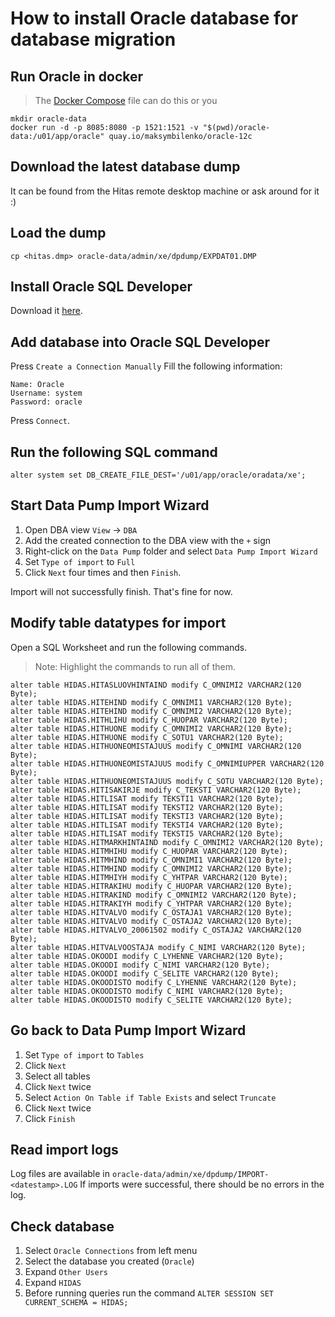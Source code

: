 # How to install Oracle database for database migration

## Run Oracle in docker

> The [Docker Compose](../docker-compose.yml) file can do this or you

```shell
mkdir oracle-data
docker run -d -p 8085:8080 -p 1521:1521 -v "$(pwd)/oracle-data:/u01/app/oracle" quay.io/maksymbilenko/oracle-12c
```

## Download the latest database dump

It can be found from the Hitas remote desktop machine or ask around for it :)

## Load the dump

```shell
cp <hitas.dmp> oracle-data/admin/xe/dpdump/EXPDAT01.DMP
```

## Install Oracle SQL Developer

Download it [here](https://www.oracle.com/database/sqldeveloper/).

## Add database into Oracle SQL Developer

Press `Create a Connection Manually`
Fill the following information:

```text
Name: Oracle
Username: system
Password: oracle
```

Press `Connect`.

## Run the following SQL command

```oracle
alter system set DB_CREATE_FILE_DEST='/u01/app/oracle/oradata/xe';
```

## Start Data Pump Import Wizard

1. Open DBA view `View` -> `DBA`
2. Add the created connection to the DBA view with the `+` sign
3. Right-click on the `Data Pump` folder and select `Data Pump Import Wizard`
4. Set `Type of import` to `Full`
5. Click `Next` four times and then `Finish`.

Import will not successfully finish. That's fine for now.

## Modify table datatypes for import

Open a SQL Worksheet and run the following commands.

> Note: Highlight the commands to run all of them.

```oracle
alter table HIDAS.HITASLUOVHINTAIND modify C_OMNIMI2 VARCHAR2(120 Byte);
alter table HIDAS.HITEHIND modify C_OMNIMI1 VARCHAR2(120 Byte);
alter table HIDAS.HITEHIND modify C_OMNIMI2 VARCHAR2(120 Byte);
alter table HIDAS.HITHLIHU modify C_HUOPAR VARCHAR2(120 Byte);
alter table HIDAS.HITHUONE modify C_OMNIMI2 VARCHAR2(120 Byte);
alter table HIDAS.HITHUONE modify C_SOTU1 VARCHAR2(120 Byte);
alter table HIDAS.HITHUONEOMISTAJUUS modify C_OMNIMI VARCHAR2(120 Byte);
alter table HIDAS.HITHUONEOMISTAJUUS modify C_OMNIMIUPPER VARCHAR2(120 Byte);
alter table HIDAS.HITHUONEOMISTAJUUS modify C_SOTU VARCHAR2(120 Byte);
alter table HIDAS.HITISAKIRJE modify C_TEKSTI VARCHAR2(120 Byte);
alter table HIDAS.HITLISAT modify TEKSTI1 VARCHAR2(120 Byte);
alter table HIDAS.HITLISAT modify TEKSTI2 VARCHAR2(120 Byte);
alter table HIDAS.HITLISAT modify TEKSTI3 VARCHAR2(120 Byte);
alter table HIDAS.HITLISAT modify TEKSTI4 VARCHAR2(120 Byte);
alter table HIDAS.HITLISAT modify TEKSTI5 VARCHAR2(120 Byte);
alter table HIDAS.HITMARKHINTAIND modify C_OMNIMI2 VARCHAR2(120 Byte);
alter table HIDAS.HITMHIHU modify C_HUOPAR VARCHAR2(120 Byte);
alter table HIDAS.HITMHIND modify C_OMNIMI1 VARCHAR2(120 Byte);
alter table HIDAS.HITMHIND modify C_OMNIMI2 VARCHAR2(120 Byte);
alter table HIDAS.HITMHIYH modify C_YHTPAR VARCHAR2(120 Byte);
alter table HIDAS.HITRAKIHU modify C_HUOPAR VARCHAR2(120 Byte);
alter table HIDAS.HITRAKIND modify C_OMNIMI2 VARCHAR2(120 Byte);
alter table HIDAS.HITRAKIYH modify C_YHTPAR VARCHAR2(120 Byte);
alter table HIDAS.HITVALVO modify C_OSTAJA1 VARCHAR2(120 Byte);
alter table HIDAS.HITVALVO modify C_OSTAJA2 VARCHAR2(120 Byte);
alter table HIDAS.HITVALVO_20061502 modify C_OSTAJA2 VARCHAR2(120 Byte);
alter table HIDAS.HITVALVOOSTAJA modify C_NIMI VARCHAR2(120 Byte);
alter table HIDAS.OKOODI modify C_LYHENNE VARCHAR2(120 Byte);
alter table HIDAS.OKOODI modify C_NIMI VARCHAR2(120 Byte);
alter table HIDAS.OKOODI modify C_SELITE VARCHAR2(120 Byte);
alter table HIDAS.OKOODISTO modify C_LYHENNE VARCHAR2(120 Byte);
alter table HIDAS.OKOODISTO modify C_NIMI VARCHAR2(120 Byte);
alter table HIDAS.OKOODISTO modify C_SELITE VARCHAR2(120 Byte);
```

## Go back to Data Pump Import Wizard

1. Set `Type of import` to `Tables`
2. Click `Next`
3. Select all tables
4. Click `Next` twice
5. Select `Action On Table if Table Exists` and select `Truncate`
6. Click `Next` twice
7. Click `Finish`

## Read import logs

Log files are available in `oracle-data/admin/xe/dpdump/IMPORT-<datestamp>.LOG`
If imports were successful, there should be no errors in the log.

## Check database

1. Select `Oracle Connections` from left menu
2. Select the database you created (`Oracle`)
3. Expand `Other Users`
4. Expand `HIDAS`
5. Before running queries run the command `ALTER SESSION SET CURRENT_SCHEMA = HIDAS;`
